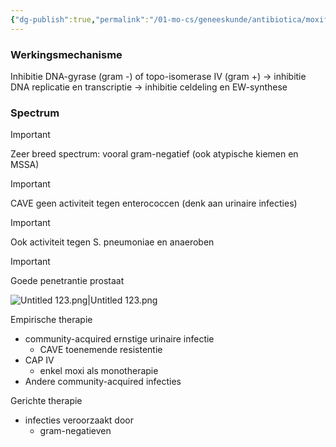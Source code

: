 ```yaml
---
{"dg-publish":true,"permalink":"/01-mo-cs/geneeskunde/antibiotica/moxifloxacine/","noteIcon":"","created":"2024-11-24T10:57:25.592+01:00","updated":"2024-12-29T13:58:43.294+01:00"}
---
```


### Werkingsmechanisme

Inhibitie DNA-gyrase (gram -) of topo-isomerase IV (gram +) → inhibitie DNA replicatie en transcriptie → inhibitie celdeling en EW-synthese

### Spectrum

> [!important]  
> Zeer breed spectrum: vooral gram-negatief (ook atypische kiemen en MSSA)  
  
> [!important]  
> CAVE geen activiteit tegen enterococcen (denk aan urinaire infecties)  
  
> [!important]  
> Ook activiteit tegen S. pneumoniae en anaeroben  
  
> [!important]  
> Goede penetrantie prostaat  

![Untitled 123.png|Untitled 123.png](/img/user/06%20Toolkit/Files/Untitled%20123.png)

Empirische therapie

- community-acquired ernstige urinaire infectie
    - CAVE toenemende resistentie
- CAP IV
    - enkel moxi als monotherapie
- Andere community-acquired infecties

Gerichte therapie

- infecties veroorzaakt door
    - gram-negatieven